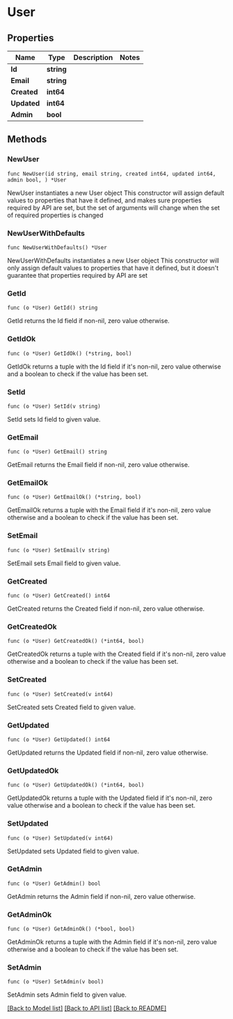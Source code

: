 # User

## Properties

Name | Type | Description | Notes
------------ | ------------- | ------------- | -------------
**Id** | **string** |  | 
**Email** | **string** |  | 
**Created** | **int64** |  | 
**Updated** | **int64** |  | 
**Admin** | **bool** |  | 

## Methods

### NewUser

`func NewUser(id string, email string, created int64, updated int64, admin bool, ) *User`

NewUser instantiates a new User object
This constructor will assign default values to properties that have it defined,
and makes sure properties required by API are set, but the set of arguments
will change when the set of required properties is changed

### NewUserWithDefaults

`func NewUserWithDefaults() *User`

NewUserWithDefaults instantiates a new User object
This constructor will only assign default values to properties that have it defined,
but it doesn't guarantee that properties required by API are set

### GetId

`func (o *User) GetId() string`

GetId returns the Id field if non-nil, zero value otherwise.

### GetIdOk

`func (o *User) GetIdOk() (*string, bool)`

GetIdOk returns a tuple with the Id field if it's non-nil, zero value otherwise
and a boolean to check if the value has been set.

### SetId

`func (o *User) SetId(v string)`

SetId sets Id field to given value.


### GetEmail

`func (o *User) GetEmail() string`

GetEmail returns the Email field if non-nil, zero value otherwise.

### GetEmailOk

`func (o *User) GetEmailOk() (*string, bool)`

GetEmailOk returns a tuple with the Email field if it's non-nil, zero value otherwise
and a boolean to check if the value has been set.

### SetEmail

`func (o *User) SetEmail(v string)`

SetEmail sets Email field to given value.


### GetCreated

`func (o *User) GetCreated() int64`

GetCreated returns the Created field if non-nil, zero value otherwise.

### GetCreatedOk

`func (o *User) GetCreatedOk() (*int64, bool)`

GetCreatedOk returns a tuple with the Created field if it's non-nil, zero value otherwise
and a boolean to check if the value has been set.

### SetCreated

`func (o *User) SetCreated(v int64)`

SetCreated sets Created field to given value.


### GetUpdated

`func (o *User) GetUpdated() int64`

GetUpdated returns the Updated field if non-nil, zero value otherwise.

### GetUpdatedOk

`func (o *User) GetUpdatedOk() (*int64, bool)`

GetUpdatedOk returns a tuple with the Updated field if it's non-nil, zero value otherwise
and a boolean to check if the value has been set.

### SetUpdated

`func (o *User) SetUpdated(v int64)`

SetUpdated sets Updated field to given value.


### GetAdmin

`func (o *User) GetAdmin() bool`

GetAdmin returns the Admin field if non-nil, zero value otherwise.

### GetAdminOk

`func (o *User) GetAdminOk() (*bool, bool)`

GetAdminOk returns a tuple with the Admin field if it's non-nil, zero value otherwise
and a boolean to check if the value has been set.

### SetAdmin

`func (o *User) SetAdmin(v bool)`

SetAdmin sets Admin field to given value.



[[Back to Model list]](../README.md#documentation-for-models) [[Back to API list]](../README.md#documentation-for-api-endpoints) [[Back to README]](../README.md)



